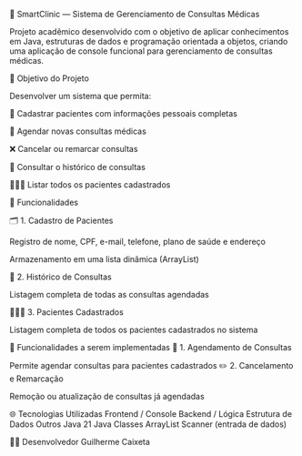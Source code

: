 🏥 SmartClinic — Sistema de Gerenciamento de Consultas Médicas

Projeto acadêmico desenvolvido com o objetivo de aplicar conhecimentos em Java, estruturas de dados e programação orientada a objetos, criando uma aplicação de console funcional para gerenciamento de consultas médicas.

🧠 Objetivo do Projeto

Desenvolver um sistema que permita:

📝 Cadastrar pacientes com informações pessoais completas

📅 Agendar novas consultas médicas

❌ Cancelar ou remarcar consultas

📖 Consultar o histórico de consultas

🧑‍🤝‍🧑 Listar todos os pacientes cadastrados

🔧 Funcionalidades

🗂️ 1. Cadastro de Pacientes

Registro de nome, CPF, e-mail, telefone, plano de saúde e endereço

Armazenamento em uma lista dinâmica (ArrayList)

📖 2. Histórico de Consultas

Listagem completa de todas as consultas agendadas

🧑‍🤝‍🧑 3. Pacientes Cadastrados

Listagem completa de todos os pacientes cadastrados no sistema

🔧 Funcionalidades a serem implementadas
📅 1. Agendamento de Consultas

Permite agendar consultas para pacientes cadastrados
✏️ 2. Cancelamento e Remarcação

Remoção ou atualização de consultas já agendadas


🌐 Tecnologias Utilizadas
Frontend / Console	Backend / Lógica	Estrutura de Dados	Outros
Java 21	Java Classes	ArrayList	Scanner (entrada de dados)

👨‍💻 Desenvolvedor
Guilherme Caixeta
